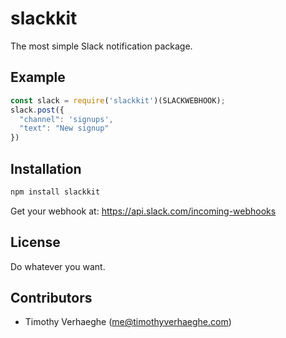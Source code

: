 # slackkit
The most simple Slack notification package.


## Example
```js
const slack = require('slackkit')(SLACKWEBHOOK);
slack.post({
  "channel": 'signups',
  "text": "New signup"
})
```

## Installation
```bash
npm install slackkit
```

Get your webhook at: https://api.slack.com/incoming-webhooks


## License
Do whatever you want.


## Contributors
- Timothy Verhaeghe (me@timothyverhaeghe.com)

